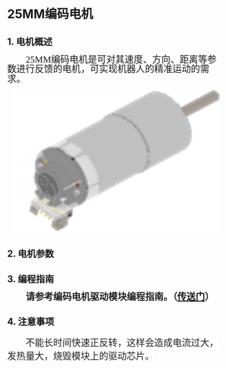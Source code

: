 # 25MM编码电机

## 1. 电机概述

<html><body>

<p class=MsoNormal style='text-indent:32.0pt'><span lang=EN-US
style='font-size:16.0pt;line-height:105%;font-family:宋体'>25MM</span><span
style='font-size:16.0pt;line-height:105%;font-family:宋体'>编码电机是可对其速度、方向、距离等参数进行反馈的电机，可实现机器人的精准运动的需求。</span></p>
</body></html>

  <p class=MsoNormal align=center style='margin-bottom:0cm;margin-bottom:.0001pt;
  text-align:center;line-height:normal'><span lang=EN-US><img width=486
  height=332 id="图片 1" src="docs\electronic_modules\motor\25mm_encoder_motor\20200306-182602.png"></span></p>

  </td>

## 2. 电机参数

<html><body>

</body></html>



## 3. 编程指南


<html><body>

<p class=MsoNormal style='text-indent:32.15pt'><b><span style='font-size:16.0pt;
line-height:105%;font-family:宋体;color:#222222;background:white'>请参考编码电机驱动模块编程指南。（<span
lang=EN-US><a
href="doku.php?id=wm_wiki:encoder_motor_driver:manual#%E7%BC%96%E7%A8%8B%E6%8C%87%E5%8D%97"><span
lang=EN-US><span lang=EN-US>传送门</span></span></a></span>）</span></b></p>
</body></html>

## 4. 注意事项

<html><body>

<p class=MsoNormal style='text-indent:32.0pt;mso-char-indent-count:2.0'><span
style='font-size:16.0pt;mso-ascii-font-family:Helvetica;mso-hansi-font-family:
Helvetica;mso-bidi-font-family:Helvetica;color:#222222;background:white'>不能长时间快速正反转，这样会造成电流过大，发热量大，烧毁模块上的驱动芯片。</span></p>
</body></html>